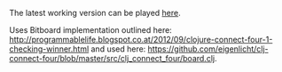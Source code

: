 The latest working version can be played [here](http://jmmk.github.io/monte-carlo-connect-four/).

Uses Bitboard implementation outlined here: http://programmablelife.blogspot.co.at/2012/09/clojure-connect-four-1-checking-winner.html and used here: https://github.com/eigenlicht/clj-connect-four/blob/master/src/clj_connect_four/board.clj.
